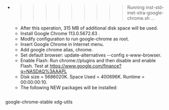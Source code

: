 * >>>>>>>>> Running inst-std-inet-xtra-google-chrome.sh ...
  * After this operation, 315 MB of additional disk space will be used.
  * Install Google Chrome 113.0.5672.63 .
  * Modify configuration to run google-chrome as root.
  * Insert Google Chrome in Internet menu.
  * Add google chrome alias, chrome.
  * Set default browser: update-alternatives --config x-www-browser.
  * Enable Flash: Run chrome://plugins and then disable and enable Flash. Test at https://www.google.com/finance?q=NASDAQ%3AAAPL
  * Disk size = 5686020K. Space Used = 400696K. Runtime = 00:00:00:10.
  * The following NEW packages will be installed:
  ```bash
google-chrome-stable xdg-utils
  ```
